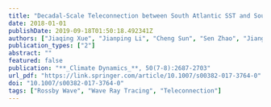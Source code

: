 ```yaml
---
title: "Decadal-Scale Teleconnection between South Atlantic SST and Southeast Australia Surface Air Temperature in Austral Summer"
date: 2018-01-01
publishDate: 2019-09-18T01:50:18.492341Z
authors: ["Jiaqing Xue", "Jianping Li", "Cheng Sun", "Sen Zhao", "Jiangyu Mao", "Di Dong", "Yanjie Li", "Juan Feng"]
publication_types: ["2"]
abstract: ""
featured: false
publication: "**_Climate Dynamics_**, 50(7-8):2687-2703"
url_pdf: "https://link.springer.com/article/10.1007/s00382-017-3764-0"
doi: "10.1007/s00382-017-3764-0"
tags: ["Rossby Wave", "Wave Ray Tracing", "Teleconnection"]
---
```


